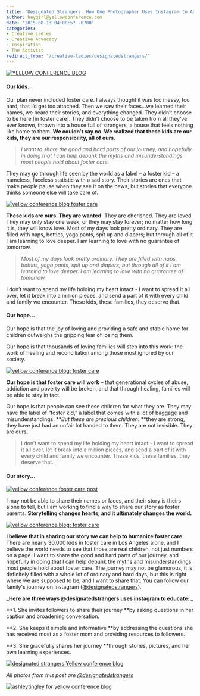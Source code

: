 ```yaml
---
title: 'Designated Strangers: How One Photographer Uses Instagram to Advocate for Foster Children'
author: heygirl@yellowconference.com
date: '2015-08-13 04:00:57 -0700'
categories:
- Creative Ladies
- Creative Advocacy
- Inspiration
- The Activist
redirect_from: "/creative-ladies/designatedstrangers/"
---
```


[![YELLOW CONFERENCE BLOG](https://s3.amazonaws.com/yellow-files/blog/2015/08/foster-care-post-1.jpg)](https://s3.amazonaws.com/yellow-files/blog/2015/08/foster-care-post-1.jpg)

#### **Our kids…**

Our plan never included foster care. I always thought it was too messy, too hard, that I’d get too attached. Then we saw their faces...we learned their names, we heard their stories, and everything changed. They didn’t choose to be here [in foster care]. They didn’t choose to be taken from all they’ve ever known, thrown into a house full of strangers, a house that feels nothing like home to them. **We couldn’t say no. We realized that these kids are our kids, they are our responsibility, all of ours.**

> _I want to share the good and hard parts of our journey, and hopefully in doing that I can help debunk the myths and misunderstandings most people hold about foster care._

They may go through life seen by the world as a label – a foster kid – a nameless, faceless statistic with a sad story. Their stories are ones that make people pause when they see it on the news, but stories that everyone thinks someone else will take care of.

[![yellow conference blog foster care](https://s3.amazonaws.com/yellow-files/blog/2015/08/foster-care-post-3.jpg)](https://s3.amazonaws.com/yellow-files/blog/2015/08/foster-care-post-3.jpg)

**These kids are ours. They are wanted.** They are cherished. They are loved. They may only stay one week, or they may stay forever; no matter how long it is, they will know love. Most of my days look pretty ordinary. They are filled with naps, bottles, yoga pants, spit up and diapers; but through all of it I am learning to love deeper. I am learning to love with no guarantee of tomorrow.

> _Most of my days look pretty ordinary. They are filled with naps, bottles, yoga pants, spit up and diapers; but through all of it I am learning to love deeper. I am learning to love with no guarantee of tomorrow._

I don’t want to spend my life holding my heart intact - I want to spread it all over, let it break into a million pieces, and send a part of it with every child and family we encounter. These kids, these families, they deserve that.

#### Our hope…

Our hope is that the joy of loving and providing a safe and stable home for children outweighs the gripping fear of losing them.

Our hope is that thousands of loving families will step into this work: the work of healing and reconciliation among those most ignored by our society.

[![yellow conference blog: foster care](https://s3.amazonaws.com/yellow-files/blog/2015/08/foster-care-post-9.jpg)](https://s3.amazonaws.com/yellow-files/blog/2015/08/foster-care-post-9.jpg)

**Our hope is that foster care will work** – that generational cycles of abuse, addiction and poverty will be broken, and that through healing, families will be able to stay in tact.

Our hope is that people can see these children for what they are. They may have the label of “foster kid,” a label that comes with a lot of baggage and misunderstandings. **_But these are precious children_: **they are strong, they have just had an unfair lot handed to them. They are not invisible. They are ours.

> I don’t want to spend my life holding my heart intact - I want to spread it all over, let it break into a million pieces, and send a part of it with every child and family we encounter. These kids, these families, they deserve that.

#### Our story...  
[![yellow conference foster care post](https://s3.amazonaws.com/yellow-files/blog/2015/08/foster-care-post-8.jpg)](https://s3.amazonaws.com/yellow-files/blog/2015/08/foster-care-post-8.jpg)

I may not be able to share their names or faces, and their story is theirs alone to tell, but I am working to find a way to share our story as foster parents. **Storytelling changes hearts, and it ultimately changes the world.**

[![yellow conference blog: foster care](https://s3.amazonaws.com/yellow-files/blog/2015/08/foster-care-post-10.jpg)](https://s3.amazonaws.com/yellow-files/blog/2015/08/foster-care-post-10.jpg)

**I believe that in sharing our story we can help to humanize foster care.** There are nearly 30,000 kids in foster care in Los Angeles alone, and I believe the world needs to see that those are real children, not just numbers on a page. I want to share the good and hard parts of our journey, and hopefully in doing that I can help debunk the myths and misunderstandings most people hold about foster care. The journey may not be glamorous, it is definitely filled with a whole lot of ordinary and hard days, but this is right where we are supposed to be, and I want to share that. You can follow our family's journey on Instagram ([@designatedstrangers](https://instagram.com/designatedstrangers/)).

**_Here are three ways @designatedstrangers uses instagram to educate: _**

**1\. She invites followers to share their journey **by asking questions in her caption and broadening conversation.

**2\. She keeps it simple and informative **by addressing the questions she has received most as a foster mom and providing resources to followers.

**3\. She gracefully shares her journey **through stories, pictures, and her own learning experiences.

[![designated strangers Yellow conference  blog](https://s3.amazonaws.com/yellow-files/blog/2015/08/Screen-shot-2015-08-11-at-4.05.20-PM.jpg)](https://s3.amazonaws.com/yellow-files/blog/2015/08/Screen-shot-2015-08-11-at-4.05.20-PM.jpg)

_All photos from this post are [@designatedstrangers](https://instagram.com/designatedstrangers/)_

[![ashleytingley for yellow conference blog](https://s3.amazonaws.com/yellow-files/blog/2015/08/ashleytingley.jpg)](http://www.ashleytingleyphotography.com/about/)
